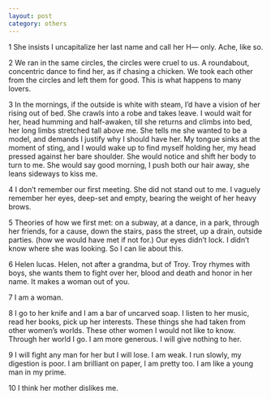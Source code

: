 ```yaml
---
layout: post
category: others
---
```


1
She insists I uncapitalize her last name and call her H— only. Ache, like so.

2
We ran in the same circles, the circles were cruel to us.
A roundabout, concentric dance to find her, as if chasing a chicken.
We took each other from the circles and left them for good.
This is what happens to many lovers. 

3
In the mornings, if the outside is white with steam, I’d have a vision of her rising out of bed. She crawls into a robe and takes leave. I would wait for her, head humming and half-awaken, till she returns and climbs into bed, her long limbs stretched tall above me. She tells me she wanted to be a model, and demands I justify why I should have her. My tongue sinks at the moment of sting, and I would wake up to find myself holding her, my head pressed against her bare shoulder. She would notice and shift her body to turn to me. She would say good morning, I push both our hair away, she leans sideways to kiss me.

4
I don’t remember our first meeting.
She did not stand out to me. I vaguely remember her eyes, deep-set and empty, bearing the weight of her heavy brows.

5
Theories of how we first met:
on a subway, at a dance, in a park, through her friends, for a cause, down the stairs, pass the street, up a drain, outside parties.
(how we would have met if not for.)
Our eyes didn’t lock. I didn’t know where she was looking. So I can lie about this. 

6
Helen lucas. Helen, not after a grandma, but of Troy. Troy rhymes with boys, she wants them to fight over her, blood and death and honor in her name. It makes a woman out of you.

7
I am a woman.

8
I go to her knife and I am a bar of uncarved soap. 
I listen to her music, read her books, pick up her interests.
These things she had taken from other women’s worlds.
These other women I would not like to know.
Through her world I go.
I am more generous. I will give nothing to her.

9
I will fight any man for her but I will lose.
I am weak. I run slowly, my digestion is poor.
I am brilliant on paper, I am pretty too. I am like a young man in my prime.

10
I think her mother dislikes me.
